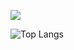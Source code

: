 
![](https://media.giphy.com/media/xTiIzJSKB4l7xTouE8/giphy.gif)



<!-- [![Top Langs](https://github-readme-stats.vercel.app/api/top-langs/?username=Shaughny&hide=css,html&exclude_repo=FeedmeLife&langs_count=8&layout=compact&theme=dark)](https://github.com/anuraghazra/github-readme-stats)
[![Top Langs](https://github-readme-stats.vercel.app/api/top-langs/?username=Shaughny&hide=javascript,html,php)](https://github.com/anuraghazra/github-readme-stats) -->
![Top Langs](https://github-readme-stats-git-masterrstaa-rickstaa.vercel.app/api/top-langs/?username=Shaughny&hide=html,php&exclude_repo=&hide_border=true&theme=outrun)

  
